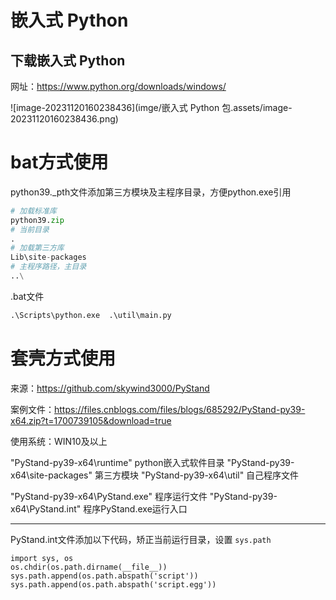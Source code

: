 # 嵌入式 Python

## 下载嵌入式 Python

网址：https://www.python.org/downloads/windows/

![image-20231120160238436](imge/嵌入式 Python 包.assets/image-20231120160238436.png)



# bat方式使用

python39._pth文件添加第三方模块及主程序目录，方便python.exe引用

```python
# 加载标准库
python39.zip
# 当前目录
.
# 加载第三方库
Lib\site-packages
# 主程序路径，主目录
..\
```

.bat文件

```python
.\Scripts\python.exe  .\util\main.py
```

# 套壳方式使用

来源：https://github.com/skywind3000/PyStand

案例文件：https://files.cnblogs.com/files/blogs/685292/PyStand-py39-x64.zip?t=1700739105&download=true

使用系统：WIN10及以上

"PyStand-py39-x64\runtime"  python嵌入式软件目录
"PyStand-py39-x64\site-packages"  第三方模块
"PyStand-py39-x64\util"  自己程序文件

"PyStand-py39-x64\PyStand.exe"  程序运行文件
"PyStand-py39-x64\PyStand.int"  程序PyStand.exe运行入口

---

PyStand.int文件添加以下代码，矫正当前运行目录，设置 `sys.path`

```
import sys, os
os.chdir(os.path.dirname(__file__))
sys.path.append(os.path.abspath('script'))
sys.path.append(os.path.abspath('script.egg'))
```

